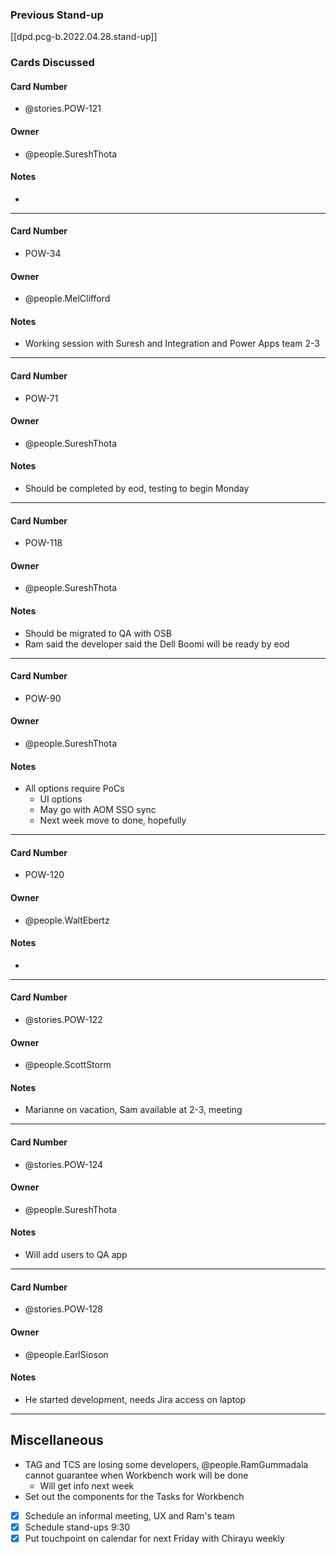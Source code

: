 
### Previous Stand-up

[[dpd.pcg-b.2022.04.28.stand-up]]

### Cards Discussed

#### Card Number

- @stories.POW-121

#### Owner

- @people.SureshThota

#### Notes

-
---

#### Card Number

- POW-34

#### Owner

- @people.MelClifford

#### Notes

- Working session with Suresh and Integration and Power Apps team 2-3

---

#### Card Number

- POW-71

#### Owner

- @people.SureshThota

#### Notes

- Should be completed by eod, testing to begin Monday

---

#### Card Number

- POW-118

#### Owner

- @people.SureshThota

#### Notes

- Should be migrated to QA with OSB
- Ram said the developer said the Dell Boomi will be ready by eod

---

#### Card Number

- POW-90

#### Owner

- @people.SureshThota

#### Notes

- All options require PoCs
  - UI options
  - May go with AOM SSO sync
  - Next week move to done, hopefully

---

#### Card Number

- POW-120

#### Owner

- @people.WaltEbertz

#### Notes

-
---

#### Card Number

- @stories.POW-122

#### Owner

- @people.ScottStorm

#### Notes

- Marianne on vacation, Sam available at 2-3, meeting

---

#### Card Number

- @stories.POW-124

#### Owner

- @people.SureshThota

#### Notes

- Will add users to QA app

---

#### Card Number

- @stories.POW-128

#### Owner

- @people.EarlSioson

#### Notes

- He started development, needs Jira access on laptop

---

## Miscellaneous

- TAG and TCS are losing some developers, @people.RamGummadala cannot guarantee when Workbench work will be done
  - Will get info next week
- Set out the components for the Tasks for Workbench
- [x] Schedule an informal meeting, UX and Ram's team
- [x] Schedule stand-ups 9:30
- [x] Put touchpoint on calendar for next Friday with Chirayu weekly
